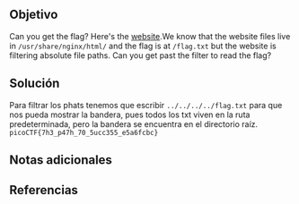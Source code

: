 ## Objetivo
Can you get the flag? Here's the [website](http://saturn.picoctf.net:55793/).We know that the website files live in `/usr/share/nginx/html/` and the flag is at `/flag.txt` but the website is filtering absolute file paths. Can you get past the filter to read the flag?
## Solución
Para filtrar los phats tenemos que escribir `../../../../flag.txt` para que nos pueda mostrar la bandera, pues todos los txt viven en la ruta predeterminada, pero la bandera se encuentra en el directorio raíz.
`picoCTF{7h3_p47h_70_5ucc355_e5a6fcbc}`
## Notas adicionales

## Referencias
